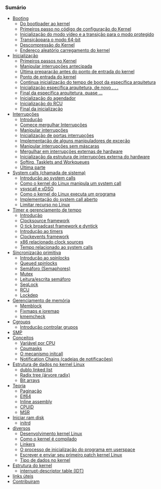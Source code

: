 ### Sumário

* [Booting](Booting/README.md)
    * [Do bootloader ao kernel](Booting/linux-bootstrap-1.md)
    * [Primeiros passo no código de configuração do Kernel](Booting/linux-bootstrap-2.md)
    * [Inicialização do modo vídeo e a transição para o modo protegido](Booting/linux-bootstrap-3.md)
    * [Transiçãopara o modo 64-bit](Booting/linux-bootstrap-4.md)
    * [Descompressão do Kernel](Booting/linux-bootstrap-5.md)
    * [Endereço aleatório carregamento do kernel](Booting/linux-bootstrap-6.md)
* [Inicialização](Initialization/README.md)
    * [Primeiros passos no Kernel](Initialization/linux-initialization-1.md)
    * [Manipular interrupções antecipada](Initialization/linux-initialization-2.md)
    * [Última preparação antes do ponto de entrada do kernel](Initialization/linux-initialization-3.md)
    * [Ponto de entrada do kernel](Initialization/linux-initialization-4.md)
    * [Continua inicialização do tempo de boot da específica arquitetura](Initialization/linux-initialization-5.md)
    * [Inicialização específica arquitetura, de novo . . .](Initialization/linux-initialization-6.md)
    * [Final da específica arquitetura, quase ...](Initialization/linux-initialization-7.md)
    * [Inicialização do agendador](Initialization/linux-initialization-8.md)
    * [Inicialização do RCU](Initialization/linux-initialization-9.md)
    * [Final da inicialização](Initialization/linux-initialization-10.md)
* [Interrupções](Interrupts/README.md)
    * [Introdução](Interrupts/linux-interrupts-1.md)
    * [Comece mergulhar Interrupções](Interrupts/linux-interrupts-2.md)
    * [Manipular interrupções](Interrupts/linux-interrupts-3.md)
    * [Inicialização de portas interrupções](Interrupts/linux-interrupts-4.md)
    * [Implementação de alguns manipuladores de exceção](Interrupts/linux-interrupts-5.md)
    * [Manipular interrupções sem máscaras](Interrupts/linux-interrupts-6.md)
    * [Mergulhar em interrupções externas de hardware](Interrupts/linux-interrupts-7.md)
    * [Inicialização da estrutura de interrupções externa do hardware](Interrupts/linux-interrupts-8.md)
    * [Softirq, Tasklets and Workqueues](Interrupts/linux-interrupts-9.md)
    * [Última parte](Interrupts/linux-interrupts-10.md)
* [System calls (chamada de sistema)](SysCall/README.md)
    * [Introdução ao system calls](SysCall/linux-syscall-1.md)
    * [Como o kernel do Linux manipula um system call](SysCall/linux-syscall-2.md)
    * [vsyscall e vDSO](SysCall/linux-syscall-3.md)
    * [Como o kernel do Linux executa um programa](SysCall/linux-syscall-4.md)
    * [Implementação do system call aberto](SysCall/linux-syscall-5.md)
    * [Limitar recurso no Linux](SysCall/linux-syscall-6.md)
* [Timer e gerenciamento de tempo](Timers/README.md)
    * [Introdução](Timers/linux-timers-1.md)
    * [Clocksource framework](Timers/linux-timers-2.md)
    * [O tick broadcast framework e dyntick](Timers/linux-timers-3.md)
    * [Introdução ao timers](Timers/linux-timers-4.md)
    * [Clockevents framework](Timers/linux-timers-5.md)
    * [x86 relacionado clock sources](Timers/linux-timers-6.md)
    * [Tempo relacionado ao system calls](Timers/linux-timers-7.md)
* [Sincronização primitiva](SyncPrim/README.md)
    * [Introdução ao spinlocks](SyncPrim/linux-sync-1.md)
    * [Queued spinlocks](SyncPrim/linux-sync-2.md)
    * [Semáforo (Semaphores)](SyncPrim/linux-sync-3.md)
    * [Mutex](SyncPrim/linux-sync-4.md)
    * [Leitura/escrita semáforo](SyncPrim/linux-sync-5.md)
    * [SeqLock](SyncPrim/linux-sync-6.md)
    * [RCU]()
    * [Lockdep]()
* [Gerenciamento de memória](MM/README.md)
    * [Memblock](MM/linux-mm-1.md)
    * [Fixmaps e ioremap](MM/linux-mm-2.md)
    * [kmemcheck](MM/linux-mm-3.md)
* [Cgroups](Cgroups/README.md)
    * [Introdução controlar grupos](Cgroups/linux-cgroups-1.md)
* [SMP]()
* [Conceitos](Concepts/README.md)
    * [Variável por CPU](Concepts/linux-cpu-1.md)
    * [Cpumasks](Concepts/linux-cpu-2.md)
    * [O mecanismo initcall](Concepts/linux-cpu-3.md)
    * [Notification Chains (cadeias de notificações)](Concepts/linux-cpu-4.md)
* [Estrutura de dados no kernel Linux](DataStructures/README.md)
    * [dublo linked list](DataStructures/linux-datastructures-1.md)
    * [Radix tree (árvore radix)](DataStructures/linux-datastructures-2.md)
    * [Bit arrays](DataStructures/linux-datastructures-3.md)
* [Teoria](Theory/README.md)
    * [Paginação](Theory/linux-theory-1.md)
    * [Elf64](Theory/linux-theory-2.md)
    * [Inline assembly](Theory/linux-theory-3.md)
    * [CPUID]()
    * [MSR]()
* [Iniciar ram disk]()
   * [initrd]()
* [diversos](Misc/README.md)
    * [Desenvolvimento kernel Linux](Misc/linux-misc-1.md)
    * [Como o kernel é compilado](Misc/linux-misc-2.md)
    * [Linkers](Misc/linux-misc-3.md)
    * [O processo de inicialização do programa em userspace](Misc/linux-misc-4.md)
    * [Escrever e enviar seu primeiro patch kernel Linux]()
    * [Tipo de dados no kernel]()
* [Estrutura do kernel](KernelStructures/README.md)
    * [interrupt-descriptor table (IDT)](KernelStructures/linux-kernelstructure-1.md)
* [links úteis](LINKS.md)
* [Contribuiram](contributors.md)
